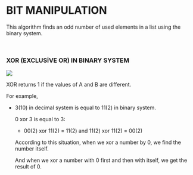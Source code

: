 <!DOCTYPE html>
<html lang="en">
<body>
    <h1>BIT MANIPULATION</h1>
    <p>This algorithm finds an odd number of used elements in a list using the binary system.</p>
    <br>
    <h3>XOR (EXCLUSİVE OR) IN BINARY SYSTEM</h3>
    <img src='https://user-images.githubusercontent.com/78226423/175005684-3bc5f637-5a2f-43b1-b114-c0e8e0ed3687.png'>
    <p>XOR returns 1 if the values of A and B are different.</p>
    <p>For example,</p>
    <ul>
         <p>
             <li>3(10) in decimal system is equal to 11(2) in binary system.
                  <p>0 xor 3 is equal to 3:</p>
                  <ul>
                    <li>00(2) xor 11(2) = 11(2) and 11(2) xor 11(2) = 00(2)</li>
                  </ul>
                  <p>According to this situation, when we xor a number by 0, we find the number itself.</p>
                  <p>And when we xor a number with 0 first and then with itself, we get the result of 0.</p>
            </li>
        </p>
    </ul>
</body>
</html>
